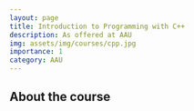 ```yaml
---
layout: page
title: Introduction to Programming with C++
description: As offered at AAU
img: assets/img/courses/cpp.jpg
importance: 1
category: AAU
---
```

## About the course
